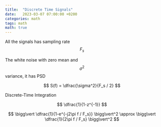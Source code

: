 ```yaml
---
title:  "Discrete Time Signals"
date:   2023-03-07 07:00:00 +0200
categories: math
tags: math
math: true
---
```


All the signals has sampling rate $$F_s$$

The white noise with zero mean and $$\sigma^2$$ variance, it has PSD

$$
S(f) = \dfrac{\sigma^2}{F_s / 2}
$$

Discrete-Time Integration

  $$
\dfrac{1}{1-z^{-1}}
$$

$$
\bigg\vert \dfrac{1}{1-e^{-j2\pi f / F_s}} \bigg\vert^2 \approx \bigg\vert \dfrac{1}{2\pi f / F_s} \bigg\vert^2
$$
